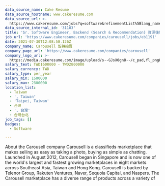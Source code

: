 ```yaml
---
data_source_name: Cake Resume
data_source_hostname: www.cakeresume.com
data_source_url: >-
  https://www.cakeresume.com/jobs?q=software&refinementList%5Blang_name%5D%5B0%5D=English&refinementList%5Bsalary_type%5D=per_year&range%5Bsalary_range%5D%5Bmin%5D=1000000&page=2
data_source_internal_id: '31103'
title: 'Sr. Software Engineer, Backend (Search & Recommendation) 資深後端工程師'
job_url: 'https://www.cakeresume.com/companies/carousell/jobs/eb1191'
date: 2021-07-30T12:08:50.126Z
company_name: Carousell 旋轉拍賣
company_page_url: 'https://www.cakeresume.com/companies/carousell'
company_logo_url: >-
  https://media.cakeresume.com/image/upload/s--GJsX0gn8--/c_pad,fl_png8,h_200,w_200/v1565956862/epaplsqwkax9tjzivjde.png
salary_text: TWD1600000 - TWD2800000
salary_currency: TWD
salary_type: per_year
salary_min: 1600000
salary_max: 2800000
location_list:
  - Taiwan
  - ', Taiwan'
  - 'Taipei, Taiwan'
  - 台灣
  - ', 台灣'
  - 台灣台北
job_tags: []
badges:
  - Software

---
```


About the Carousell company Carousell is a classifieds marketplace that makes selling as easy as taking a photo, buying as simple as chatting. Launched in August 2012, Carousell began in Singapore and is now one of the world's largest and fastest growing marketplaces in eight markets across Southeast Asia, Taiwan and Hong Kong. Carousell is backed by Telenor Group, Rakuten Ventures, Naver, Sequoia Capital, and Naspers. The Carousell marketplace has a diverse range of products across a variety of